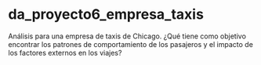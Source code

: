 # da_proyecto6_empresa_taxis
Análisis para una empresa de taxis de Chicago. ¿Qué tiene como objetivo encontrar los patrones de comportamiento de los pasajeros y el impacto de los factores externos en los viajes?
